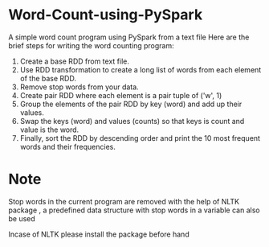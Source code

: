 # Word-Count-using-PySpark
A simple word count program using PySpark from a text file
Here are the brief steps for writing the word counting program:
1.	Create a base RDD from text file.
2.	Use RDD transformation to create a long list of words from each element of the base RDD.
3.	Remove stop words from your data.
4.	Create pair RDD where each element is a pair tuple of ('w', 1)
5.	Group the elements of the pair RDD by key (word) and add up their values.
6.	Swap the keys (word) and values (counts) so that keys is count and value is the word.
7.	Finally, sort the RDD by descending order and print the 10 most frequent words and their frequencies.

# Note 
Stop words in the current program are removed with the help of NLTK package , a predefined data structure
with stop words in a variable can also be used 

Incase of NLTK please install the package before hand
